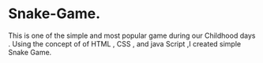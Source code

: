 # Snake-Game.
This is  one of the simple and most popular game  during our Childhood days . Using the concept of  of HTML , CSS , and java Script ,I created  simple Snake Game. 
